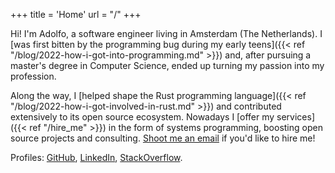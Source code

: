 +++
title = 'Home'
url = "/"
+++

Hi! I'm Adolfo, a software engineer living in Amsterdam (The Netherlands). I [was first bitten by the programming bug during my early teens]({{< ref "/blog/2022-how-i-got-into-programming.md" >}}) and, after pursuing a master's degree in Computer Science, ended up turning my passion into my profession.

Along the way, I [helped shape the Rust programming language]({{< ref "/blog/2022-how-i-got-involved-in-rust.md" >}}) and contributed extensively to its open source ecosystem. Nowadays I [offer my services]({{< ref "/hire_me" >}}) in the form of systems programming, boosting open source projects and consulting. <a href="&#109;&#97;&#105;&#108;&#116;&#111;&#58;&#97;&#100;&#111;&#108;&#102;&#111;&#64;&#111;&#99;&#104;&#97;&#103;&#97;&#118;&#105;&#97;&#46;&#110;&#108;">Shoot me an email</a> if you'd like to hire me!

Profiles: [GitHub](https://github.com/aochagavia/), [LinkedIn](https://www.linkedin.com/in/adolfoochagavia/), [StackOverflow](https://stackoverflow.com/users/2110623/aochagavia).
